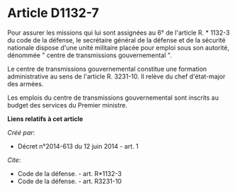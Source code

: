 # Article D1132-7

Pour assurer les missions qui lui sont assignées au 6° de l'article R. * 1132-3 du code de la défense, le secrétaire général
de la défense et de la sécurité nationale dispose d'une unité militaire placée pour emploi sous son autorité, dénommée "
centre de transmissions gouvernemental ". 

Le centre de transmissions gouvernemental constitue une formation administrative au sens de l'article R. 3231-10. Il relève
du chef d'état-major des armées. 

Les emplois du centre de transmissions gouvernemental sont inscrits au budget des services du Premier ministre.

**Liens relatifs à cet article**

_Créé par_:

  - Décret n°2014-613 du 12 juin 2014 - art. 1

_Cite_:

  - Code de la défense. - art. R*1132-3
  - Code de la défense. - art. R3231-10
